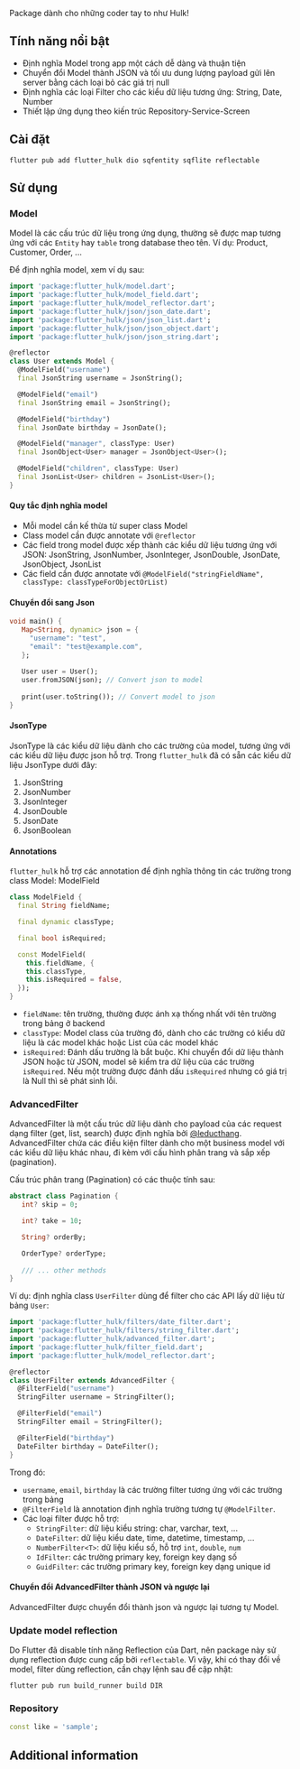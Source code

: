 <!--
This README describes the package. If you publish this package to pub.dev,
this README's contents appear on the landing page for your package.

For information about how to write a good package README, see the guide for
[writing package pages](https://dart.dev/guides/libraries/writing-package-pages).

For general information about developing packages, see the Dart guide for
[creating packages](https://dart.dev/guides/libraries/create-library-packages)
and the Flutter guide for
[developing packages and plugins](https://flutter.dev/developing-packages).
-->

Package dành cho những coder tay to như Hulk!

## Tính năng nổi bật

- Định nghĩa Model trong app một cách dễ dàng và thuận tiện
- Chuyển đổi Model thành JSON và tối ưu dung lượng payload gửi lên server bằng cách loại bỏ các giá trị null
- Định nghĩa các loại Filter cho các kiểu dữ liệu tương ứng: String, Date, Number
- Thiết lập ứng dụng theo kiến trúc Repository-Service-Screen

## Cài đặt

```shell
flutter pub add flutter_hulk dio sqfentity sqflite reflectable
```

## Sử dụng

### Model

Model là các cấu trúc dữ liệu trong ứng dụng, thường sẽ được map tương ứng với các `Entity` hay `table` trong database
theo tên.
Ví dụ: Product, Customer, Order, ...

Để định nghĩa model, xem ví dụ sau:

```dart
import 'package:flutter_hulk/model.dart';
import 'package:flutter_hulk/model_field.dart';
import 'package:flutter_hulk/model_reflector.dart';
import 'package:flutter_hulk/json/json_date.dart';
import 'package:flutter_hulk/json/json_list.dart';
import 'package:flutter_hulk/json/json_object.dart';
import 'package:flutter_hulk/json/json_string.dart';

@reflector
class User extends Model {
  @ModelField("username")
  final JsonString username = JsonString();

  @ModelField("email")
  final JsonString email = JsonString();

  @ModelField("birthday")
  final JsonDate birthday = JsonDate();

  @ModelField("manager", classType: User)
  final JsonObject<User> manager = JsonObject<User>();

  @ModelField("children", classType: User)
  final JsonList<User> children = JsonList<User>();
}
```

#### Quy tắc định nghĩa model

- Mỗi model cần kế thừa từ super class Model
- Class model cần được annotate với `@reflector`
- Các field trong model được xếp thành các kiểu dữ liệu tương ứng với JSON: JsonString, JsonNumber, JsonInteger,
  JsonDouble, JsonDate, JsonObject, JsonList
- Các field cần được annotate với `@ModelField("stringFieldName", classType: classTypeForObjectOrList)`

#### Chuyển đổi sang Json

```dart
void main() {
   Map<String, dynamic> json = {
     "username": "test",
     "email": "test@example.com",
   };
   
   User user = User();
   user.fromJSON(json); // Convert json to model
   
   print(user.toString()); // Convert model to json
}
```

#### JsonType

JsonType là các kiểu dữ liệu dành cho các trường của model, tương ứng với các kiểu dữ liệu được json hỗ trợ.
Trong `flutter_hulk` đã có sẵn các kiểu dữ liệu JsonType dưới đây:

1. JsonString
2. JsonNumber
3. JsonInteger
4. JsonDouble
5. JsonDate
6. JsonBoolean

#### Annotations

`flutter_hulk` hỗ trợ các annotation để định nghĩa thông tin các trường trong class Model: ModelField

```dart
class ModelField {
  final String fieldName;

  final dynamic classType;

  final bool isRequired;

  const ModelField(
    this.fieldName, {
    this.classType,
    this.isRequired = false,
  });
}
```

- `fieldName`: tên trường, thường được ánh xạ thống nhất với tên trường trong bảng ở backend
- `classType`: Model class của trường đó, dành cho các trường có kiểu dữ liệu là các model khác hoặc List của các model khác
- `isRequired`: Đánh dấu trường là bắt buộc. Khi chuyển đổi dữ liệu thành JSON hoặc từ JSON, model sẽ kiểm tra dữ liệu của các trường `isRequired`. Nếu một trường được đánh dấu `isRequired` nhưng có giá trị là Null thì sẽ phát sinh lỗi. 

### AdvancedFilter

AdvancedFilter là một cấu trúc dữ liệu dành cho payload của các request dạng filter (get, list, search) được định nghĩa bởi [@leducthang](https://github.com/leducthang).
AdvancedFilter chứa các điều kiện filter dành cho một business model với các kiểu dữ liệu khác nhau, đi kèm với cấu hình phân trang và sắp xếp (pagination).

Cấu trúc phân trang (Pagination) có các thuộc tính sau:

```dart
abstract class Pagination {
   int? skip = 0;

   int? take = 10;

   String? orderBy;

   OrderType? orderType;
   
   /// ... other methods
}
```

Ví dụ: định nghĩa class `UserFilter` dùng để filter cho các API lấy dữ liệu từ bảng `User`:

```dart
import 'package:flutter_hulk/filters/date_filter.dart';
import 'package:flutter_hulk/filters/string_filter.dart';
import 'package:flutter_hulk/advanced_filter.dart';
import 'package:flutter_hulk/filter_field.dart';
import 'package:flutter_hulk/model_reflector.dart';

@reflector
class UserFilter extends AdvancedFilter {
  @FilterField("username")
  StringFilter username = StringFilter();

  @FilterField("email")
  StringFilter email = StringFilter();

  @FilterField("birthday")
  DateFilter birthday = DateFilter();
}
```

Trong đó:
- `username`, `email`, `birthday` là các trường filter tương ứng với các trường trong bảng
- `@FilterField` là annotation định nghĩa trường tương tự `@ModelFilter`.
- Các loại filter được hỗ trợ:
  - `StringFilter`: dữ liệu kiểu string: char, varchar, text, ...
  - `DateFilter`: dữ liệu kiểu date, time, datetime, timestamp, ...
  - `NumberFilter<T>`: dữ liệu kiểu số, hỗ trợ `int`, `double`, `num`
  - `IdFilter`: các trường primary key, foreign key dạng số
  - `GuidFilter`: các trường primary key, foreign key dạng unique id

#### Chuyển đổi AdvancedFilter thành JSON và ngược lại

   AdvancedFilter được chuyển đổi thành json và ngược lại tương tự Model.

### Update model reflection

Do Flutter đã disable tính năng Reflection của Dart, nên package này sử dụng reflection được cung cấp bởi `reflectable`.
Vì vậy, khi có thay đổi về model, filter dùng reflection, cần chạy lệnh sau để cập nhật:

```shell
flutter pub run build_runner build DIR
```

### Repository

```dart
const like = 'sample';
```

## Additional information
